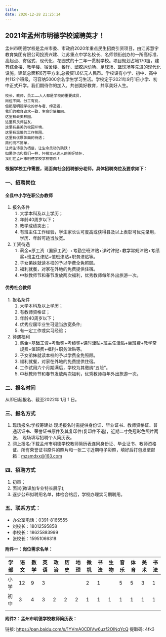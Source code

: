 ```yaml
---
title: 
date: 2020-12-28 21:25:14
---	
```


## 2021年孟州市明德学校诚聘英才！
孟州市明德学校是孟州市委、市政府2020年重点民生招商引资项目，由江苏慧宇教育集团有限公司投资兴建、江苏重点中学名校长、名师领衔创办的一所高标准、高起点、寄宿式、现代化、花园式的十二年一贯制学校。项目规划占地170亩，建有综合楼、教学楼、宿舍楼、餐厅、塑胶运动场、足球场、篮球场等先进的现代化设施，建筑总面积6万平方米,总投资1.8亿元人民币。学校设有小学、初中、高中共112个班级，可容纳5000余名学生学习生活。学校定于2021年9月1日小学、初中正式开学。我们期待你的加入，共创美好教育，共享美好人生。

```
校长，教师，员工……人人都是学校的重要成员，
岗位不同、分工有别，
但都是明德学校的参与者、缔造者，
我们的教育追求一致，生命价值相同。
这里有最美校园，
这里有良师益友，
这里有最美的校园环境，
这里有温暖的工作氛围，
这里有优厚体面的待遇；
简约而不简单，
让师生诗意的栖居，让生命灵动的跳跃！
如果你也和我们一样，怀揣立己达人的美好情怀，
我们在孟州市明德学校学校等你！
```

**根据学校工作需要，现面向社会招聘部分老师，具体招聘岗位及要求如下：**

### 一、招聘岗位

#### 全县中小学在职公办教师
1. 报名条件
   1. 大学本科及以上学历；
   2. 年龄40周岁以下；
   3. 教学成绩突出；
   4. 有班主任工作经验，学生家长认可度高或获得县及以上表彰可优先录用，学历、年龄可适当放宽。
2. 工资待遇
   1. 薪金=原工资（国家工资）+考勤坐班津贴+课时津贴+教学常规津贴+考绩奖+班主任津贴+值班津贴+职务津贴等。
   2. 子女弟妹就读本校的予以学费全免照顾。
   3. 福利就餐，对家在外地的免费提供住宿。
   4. 中秋教师节和春节发放两次福利，优秀教师每年外出旅游一次。

#### 优秀社会教师
1. 报名条件
   1. 大学本科及以上学历；
   2. 有教师资格证；
   3. 年龄40周岁以下；
   4. 优秀应届毕业生可适当放宽条件;
   5. 有一定工作或实习经验；
2. 待遇福利
   1.  薪金=基础工资+考勤奖+考绩奖+课时津贴+班主任津贴+坐班费+教学常规费+值班费+福利+职务津贴等。
    2. 子女弟妹就读本校的予以学费全免照顾。
    3. 福利就餐，对家在外地的免费提供住宿。
    4. 工作试用六个月期满后，学校为其缴纳“五险”。
    5. 中秋教师节和春节发放两次福利，优秀教师每年外出旅游一次。

### 二、报名时间
从即日起报名、截至2022年 1月 1 日。

### 三、报名方式
1. 现场报名:学校筹建处
现场报名时需提供身份证、毕业证书、教师资格证、普通话证书、荣誉证书原件及其复印件(复印件不退)，近期二寸免冠彩色照片两张，
现场填写招聘个人简历表。
2. 网上报名:下载孟州市明德学校教师简历表连同身份证、毕业证书、教师资格证、所有荣誉证书原件的照片和一张二寸近期电子彩照，填好后打包发至邮箱：mzsmdxx@163.com

### 四、招聘方式
1. 初审；
2. 面试(微课加专业特长展示);
3. 逐步公布拟聘用名单，体检合格后，学校办理实习期聘用。

### 五、联系方式：
* 办公室电话：0391-8165555
* 刘校长：18012595858
* 李校长：18625883999
* 张校长：15951066318 

**附件一：岗位需求名单：**

|   学部  |   语文   |   数学  |   英语  |   政治  |   历史  |   地理  |   微机  |   书法  |   生物  |   音乐  |   体育  |   美术  |   书法  |
|---------|----------|---------|---------|---------|---------|---------|---------|---------|---------|---------|---------|---------|---------|
|   小学  |   12     |   9     |   3     |         |         |         |   2     |   1     |         |   5     |   5     |   3     |   1     |
|   初中  |   3      |   4     |   3     |   2     |   2     |   2     |   1     |   1     |   1     |   1     |   1     |   1     |   1     |
|         |          |         |         |         |         |         

**附件2：孟州市明德学校教师简历表：**

链接: https://pan.baidu.com/s/1YVmA0CDIVw6uzf2OlNqYcQ 提取码: 4fk3 